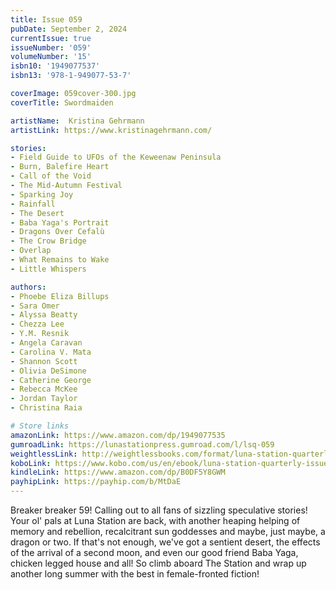 ```yaml
---
title: Issue 059
pubDate: September 2, 2024
currentIssue: true
issueNumber: '059'
volumeNumber: '15' 
isbn10: '1949077537'
isbn13: '978-1-949077-53-7'

coverImage: 059cover-300.jpg
coverTitle: Swordmaiden

artistName:  Kristina Gehrmann
artistLink: https://www.kristinagehrmann.com/

stories: 
- Field Guide to UFOs of the Keweenaw Peninsula
- Burn, Balefire Heart
- Call of the Void
- The Mid-Autumn Festival
- Sparking Joy
- Rainfall
- The Desert
- Baba Yaga's Portrait
- Dragons Over Cefalù
- The Crow Bridge
- Overlap
- What Remains to Wake
- Little Whispers

authors: 
- Phoebe Eliza Billups
- Sara Omer
- Alyssa Beatty
- Chezza Lee
- Y.M. Resnik
- Angela Caravan
- Carolina V. Mata
- Shannon Scott
- Olivia DeSimone
- Catherine George
- Rebecca McKee
- Jordan Taylor
- Christina Raia

# Store links
amazonLink: https://www.amazon.com/dp/1949077535
gumroadLink: https://lunastationpress.gumroad.com/l/lsq-059
weightlessLink: http://weightlessbooks.com/format/luna-station-quarterly-issue-59
koboLink: https://www.kobo.com/us/en/ebook/luna-station-quarterly-issue-059
kindleLink: https://www.amazon.com/dp/B0DF5Y8GWM
payhipLink: https://payhip.com/b/MtDaE
---
```

Breaker breaker 59! Calling out to all fans of sizzling speculative stories! Your ol' pals at Luna Station are back, with another heaping helping of memory and rebellion, recalcitrant sun goddesses and maybe, just maybe, a dragon or two. If that's not enough, we've got a sentient desert, the effects of the arrival of a second moon, and even our good friend Baba Yaga, chicken legged house and all! So climb aboard The Station and wrap up another long summer with the best in female-fronted fiction!